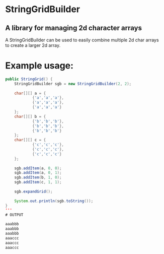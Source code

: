 # StringGridBuilder
A library for managing 2d character arrays
-------------------------------------------

A StringGridBuilder can be used to easily combine multiple 2d char arrays to create a larger 2d array.

# Example usage:

```java
public StringGrid() {
    StringGridBuilder sgb = new StringGridBuilder(2, 2);
   
    char[][] a = {
            {'a','a','a'},
            {'a','a','a'},
            {'a','a','a'}
    };
    char[][] b = {
            {'b','b','b'},
            {'b','b','b'},
            {'b','b','b'}
    };
    char[][] c = {
            {'c','c','c'},
            {'c','c','c'},
            {'c','c','c'}
    };
    
    sgb.addItem(a, 0, 0);
    sgb.addItem(a, 0, 1);
    sgb.addItem(b, 1, 0);
    sgb.addItem(c, 1, 1);
      
    sgb.expandGrid();
    
    System.out.println(sgb.toString());
}
'''
# OUTPUT

aaabbb
aaabbb
aaabbb
aaaccc
aaaccc
aaaccc
